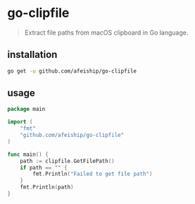 # go-clipfile
> Extract file paths from macOS clipboard in Go language.

## installation
```sh
go get -u github.com/afeiship/go-clipfile
```

## usage
```go
package main

import (
	"fmt"
	"github.com/afeiship/go-clipfile"
)

func main() {
	path := clipfile.GetFilePath()
	if path == "" {
		fmt.Println("Failed to get file path")
	}
	fmt.Println(path)
}
```